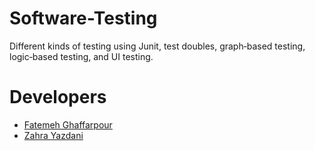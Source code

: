 # Software-Testing
Different kinds of testing using Junit, test doubles, graph‑based testing, logic‑based testing, and UI testing.

# Developers
- [Fatemeh Ghaffarpour](https://github.com/GHFATEMEH)
- [Zahra Yazdani](https://github.com/zahrayazdani)
